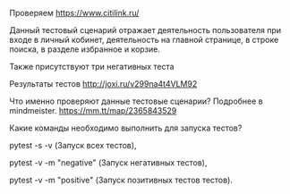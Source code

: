 
Проверяем https://www.citilink.ru/

Данный тестовый сценарий отражает деятельность пользователя при входе в личный кобинет, деятельность на главной странице,
в строке поиска, в разделе избранное и корзие.


Также присутствуют три негативных теста


Результаты тестов http://joxi.ru/v299na4t4VLM92

Что именно проверяют данные тестовые сценарии?
Подробнее в mindmeister. https://mm.tt/map/2365843529 

Какие команды необходимо выполнить для запуска тестов?

pytest -s -v (Запуск всех тестов),

pytest -v -m "negative" (Запуск негативных тестов),

pytest -v -m "positive" (Запуск позитивных тестов тестов).
